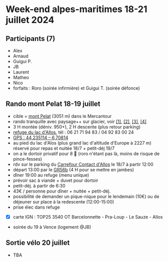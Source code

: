 # Week-end alpes-maritimes 18-21 juillet 2024

## Participants (7)
- Alex
- Arnaud
- Guigui P.
- JB
- Laurent
- Matheo
- Nico
- forfaits : Roro (soirée infirmière) et Guigui T. (soirée défonce)

##  Rando mont Pelat 18-19 juillet
- cible = [mont Pelat](https://fr.wikipedia.org/wiki/Mont_Pelat) (3051 m) dans le Mercantour 
- rando tranquille avec paysage++ sur glacier, voir [[1]](https://www.altituderando.com/Mont-Pelat-3051m-par-Allos-Parking-du-Laus), [[2]](https://www.visorando.com/randonnee-le-mont-pelat-et-le-lac-d-allos), [[3]](https://www.altituderando.com/Mont-Pelat-3051m-par-Allos-Parking-du-Laus), [[4]](https://www.decathlon-outdoor.com/fr-fr/solo/lac-d-allos-et-splendides-panoramas-du-mercantour-5f65f2559011a)
- 3 H montée (déniv. 950+), 2 H descente (plus retour parking)
- [refuge du lac d'Allos](https://www.refugedulacdallos.com), tél : 06 21 71 94 83 / 04 92 83 00 24 
- [GPS : 44,235114 – 6,70814](https://goo.gl/maps/SkzWTfpCjLvxQ4hg7)
- au pied du lac d'Alos (plus grand lac d'altitude d'Europe à 2227 m) réservé pour repas et nuitée 18/7 + petit-déj 19/7
- on a le dortoir privatif pour 8 🙂 (roro n'étant pas là, moins de risque de pince-fesses)
- rdv sur le parking du [Carrefour Contact d'Allos](https://maps.app.goo.gl/CgU749uBrg6BCBTV6) le 18/7 à partir 12:00
- départ 13:00 par le [GR56b](https://www.refugedulacdallos.com/acces) (4 H pour se mettre en jambes) 
- dîner 19:00 au refuge (menu unique)
- prévoir sac à viande + duvet pour dortoir
- petit-déj. à partir de 6:30
- 43€ / personne pour dîner + nuitée + petit-déj.
- possibilité de demander un pique-nique pour le lendemain (10€) ou de déjeuner sur place à la redescente (12:00-15:00) 
- prise élec dans refuge
- [X] carte IGN : TOP25 3540 OT Barcelonnette - Pra-Loup - Le Sauze - Allos
- soirée du 19 à Vence (logement @JB)

## Sortie vélo 20 juillet
- TBA
